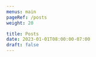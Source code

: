 ```yaml
---
menus: main
pageRef: /posts
weight: 20

title: Posts
date: 2023-01-01T08:00:00-07:00
draft: false
---
```

